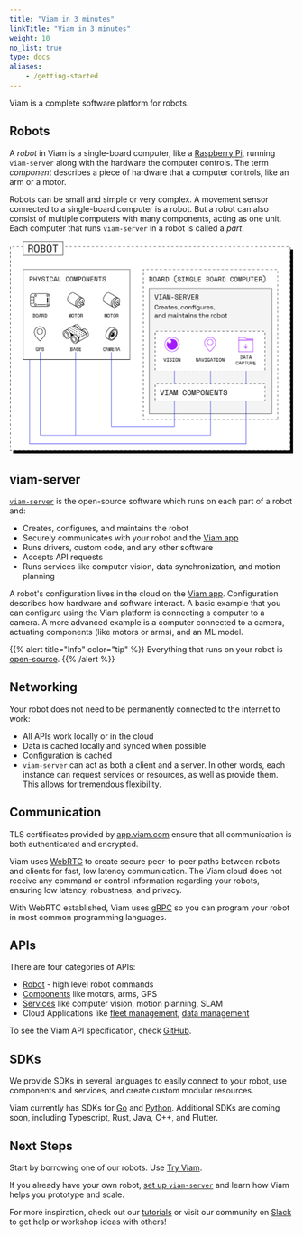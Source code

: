 ```yaml
---
title: "Viam in 3 minutes"
linkTitle: "Viam in 3 minutes"
weight: 10
no_list: true
type: docs
aliases:
    - /getting-started
---
```


Viam is a complete software platform for robots.

## Robots

A *robot* in Viam is a single-board computer, like a [Raspberry Pi](https://www.raspberrypi.com/documentation/computers/raspberry-pi.html), running `viam-server` along with the hardware the computer controls.
The term *component* describes a piece of hardware that a computer controls, like an arm or a motor.

Robots can be small and simple or very complex.
A movement sensor connected to a single-board computer is a robot.
But a robot can also consist of multiple computers with many components, acting as one unit.
Each computer that runs `viam-server` in a robot is called a *part*.

![Robot components](img/robot-components.png)

## viam-server

[`viam-server`](https://github.com/viamrobotics/rdk) is the open-source software which runs on each part of a robot and:

- Creates, configures, and maintains the robot
- Securely communicates with your robot and the [Viam app](https://app.viam.com)
- Runs drivers, custom code, and any other software
- Accepts API requests
- Runs services like computer vision, data synchronization, and motion planning

A robot's configuration lives in the cloud on the [Viam app](https://app.viam.com).
Configuration describes how hardware and software interact.
A basic example that you can configure using the Viam platform is connecting a computer to a camera.
A more advanced example is a computer connected to a camera, actuating components (like motors or arms), and an ML model.

{{% alert title="Info" color="tip" %}}
Everything that runs on your robot is [open-source](http://github.com/viamrobotics).
{{% /alert %}}

## Networking

Your robot does not need to be permanently connected to the internet to work:

- All APIs work locally or in the cloud
- Data is cached locally and synced when possible
- Configuration is cached
- `viam-server` can act as both a client and a server.
  In other words, each instance can request services or resources, as well as provide them.
  This allows for tremendous flexibility.

## Communication

TLS certificates provided by [app.viam.com](https://app.viam.com) ensure that all communication is both authenticated and encrypted.

Viam uses [WebRTC](https://webrtc.org/) to create secure peer-to-peer paths between robots and clients for fast, low latency communication.
The Viam cloud does not receive any command or control information regarding your robots, ensuring low latency, robustness, and privacy.

With WebRTC established, Viam uses [gRPC](https://grpc.io/) so you can program your robot in most common programming languages.

## APIs

There are four categories of APIs:

- [Robot](/services/robot-service/) - high level robot commands
- [Components](/components) like motors, arms, GPS
- [Services](/services) like computer vision, motion planning, SLAM
- Cloud Applications like [fleet management](/services/fleet-management), [data management](/services/data-management)

To see the Viam API specification, check [GitHub](https://github.com/viamrobotics/api).

## SDKs

We provide SDKs in several languages to easily connect to your robot, use components and services, and create custom modular resources.

Viam currently has SDKs for [Go](https://pkg.go.dev/go.viam.com/rdk) and [Python](https://python.viam.dev/).
Additional SDKs are coming soon, including Typescript, Rust, Java, C++, and Flutter.

## Next Steps

Start by borrowing one of our robots.
Use [Try Viam](/try-viam/).

If you already have your own robot, [set up `viam-server`](/getting-started/app-usage/) and learn how Viam helps you prototype and scale.

For more inspiration, check out our [tutorials](/tutorials) or visit our community on [Slack](https://viamrobotics.slack.com/) to get help or workshop ideas with others!
